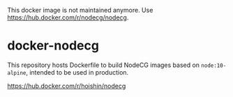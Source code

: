 This docker image is not maintained anymore. Use https://hub.docker.com/r/nodecg/nodecg.

# docker-nodecg

This repository hosts Dockerfile to build NodeCG images based on `node:10-alpine`, intended to be used in production.

https://hub.docker.com/r/hoishin/nodecg
